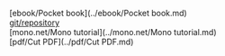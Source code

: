 
[ebook/Pocket book](../ebook/Pocket book.md)  
[git/repository](../git/repository.md)  
[mono.net/Mono tutorial](../mono.net/Mono tutorial.md)  
[pdf/Cut PDF](../pdf/Cut PDF.md)  